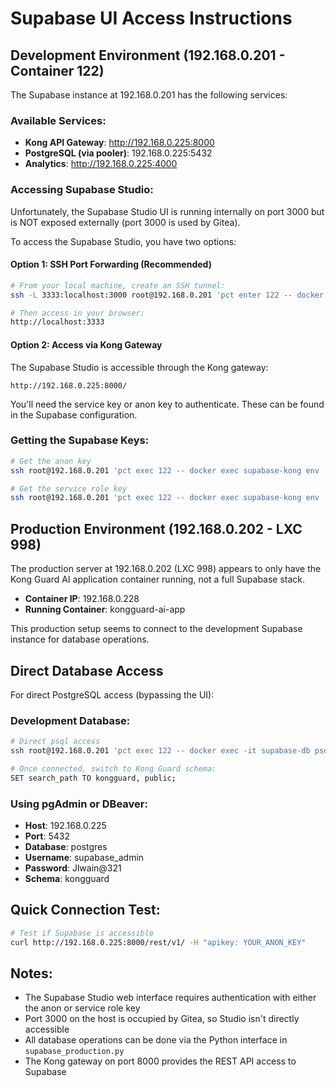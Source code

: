 # Supabase UI Access Instructions

## Development Environment (192.168.0.201 - Container 122)

The Supabase instance at 192.168.0.201 has the following services:

### Available Services:
- **Kong API Gateway**: http://192.168.0.225:8000
- **PostgreSQL (via pooler)**: 192.168.0.225:5432
- **Analytics**: http://192.168.0.225:4000

### Accessing Supabase Studio:
Unfortunately, the Supabase Studio UI is running internally on port 3000 but is NOT exposed externally (port 3000 is used by Gitea). 

To access the Supabase Studio, you have two options:

#### Option 1: SSH Port Forwarding (Recommended)
```bash
# From your local machine, create an SSH tunnel:
ssh -L 3333:localhost:3000 root@192.168.0.201 'pct enter 122 -- docker exec -it supabase-studio sh'

# Then access in your browser:
http://localhost:3333
```

#### Option 2: Access via Kong Gateway
The Supabase Studio is accessible through the Kong gateway:
```
http://192.168.0.225:8000/
```

You'll need the service key or anon key to authenticate. These can be found in the Supabase configuration.

### Getting the Supabase Keys:
```bash
# Get the anon key
ssh root@192.168.0.201 'pct exec 122 -- docker exec supabase-kong env | grep ANON_KEY'

# Get the service role key
ssh root@192.168.0.201 'pct exec 122 -- docker exec supabase-kong env | grep SERVICE_KEY'
```

## Production Environment (192.168.0.202 - LXC 998)

The production server at 192.168.0.202 (LXC 998) appears to only have the Kong Guard AI application container running, not a full Supabase stack.

- **Container IP**: 192.168.0.228
- **Running Container**: kongguard-ai-app

This production setup seems to connect to the development Supabase instance for database operations.

## Direct Database Access

For direct PostgreSQL access (bypassing the UI):

### Development Database:
```bash
# Direct psql access
ssh root@192.168.0.201 'pct exec 122 -- docker exec -it supabase-db psql -U supabase_admin -d postgres'

# Once connected, switch to Kong Guard schema:
SET search_path TO kongguard, public;
```

### Using pgAdmin or DBeaver:
- **Host**: 192.168.0.225
- **Port**: 5432
- **Database**: postgres
- **Username**: supabase_admin
- **Password**: Jlwain@321
- **Schema**: kongguard

## Quick Connection Test:
```bash
# Test if Supabase is accessible
curl http://192.168.0.225:8000/rest/v1/ -H "apikey: YOUR_ANON_KEY"
```

## Notes:
- The Supabase Studio web interface requires authentication with either the anon or service role key
- Port 3000 on the host is occupied by Gitea, so Studio isn't directly accessible
- All database operations can be done via the Python interface in `supabase_production.py`
- The Kong gateway on port 8000 provides the REST API access to Supabase